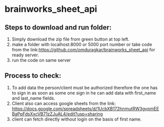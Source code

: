 # brainworks_sheet_api

## Steps to download and run folder:
1. Simply download the zip file from green button at top left.
2. make a folder with localhost:8000 or 5000 port number or take code from the link:https://github.com/omduragkar/brainworks_sheet_api for ready server.
3. run the code on same server
## Process to check:
1. To add data the person/client must be authorized therefore the one has to sign in as soon as some one sign in he can add data with first_name and last_name fields.
2. Client also can access google sheets from the link: https://docs.google.com/spreadsheets/d/1UcbXB172hnmutRW3gypmEEBaPpFdsXxcVB71zZJuAL4/edit?usp=sharing
3. client can fetch directly without login on the basis of first name.
